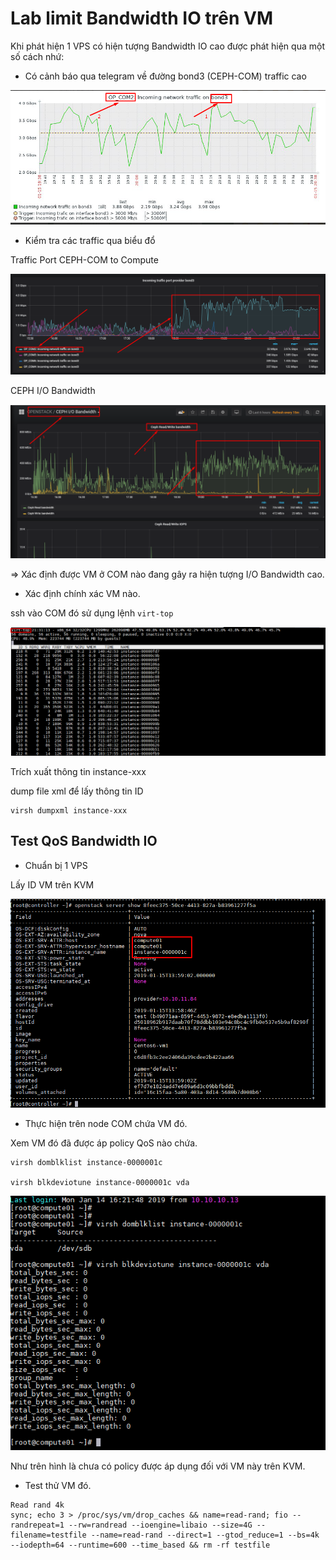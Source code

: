 # Lab limit Bandwidth IO trên VM

Khi phát hiện 1 VPS có hiện tượng Bandwidth IO cao được phát hiện qua một số cách nhứ:

+ Có cảnh báo qua telegram về đường bond3 (CEPH-COM) traffic cao

![](../images/img-qos-bandwidth-io/Screenshot_332.png)

+ Kiểm tra các traffic qua biểu đổ

Traffic Port CEPH-COM to Compute 

![](../images/img-qos-bandwidth-io/Screenshot_333.png)

CEPH I/O Bandwidth 

![](../images/img-qos-bandwidth-io/Screenshot_334.png)

=> Xác định được VM ở COM nào đang gây ra hiện tượng I/O Bandwidth cao.

+ Xác định chính xác VM nào.

ssh vào COM đó sử dụng lệnh `virt-top`

![](../images/img-qos-bandwidth-io/Screenshot_766.png)

Trích xuất thông tin instance-xxx

dump file xml để lấy thông tin ID

```
virsh dumpxml instance-xxx
```

## Test QoS Bandwidth IO

+ Chuẩn bị 1 VPS 

Lấy ID VM trên KVM

![](../images/img-qos-bandwidth-io/Screenshot_335.png)

+ Thực hiện trên node COM chứa VM đó.

Xem VM đó đã được áp policy QoS nào chứa.

```
virsh domblklist instance-0000001c

virsh blkdeviotune instance-0000001c vda
```

![](../images/img-qos-bandwidth-io/Screenshot_336.png)

Như trên hình là chưa có policy được áp dụng đối với VM này trên KVM.

+ Test thử VM đó.

```
Read rand 4k
sync; echo 3 > /proc/sys/vm/drop_caches && name=read-rand; fio --randrepeat=1 --rw=randread --ioengine=libaio --size=4G --filename=testfile --name=read-rand --direct=1 --gtod_reduce=1 --bs=4k --iodepth=64 --runtime=600 --time_based && rm -rf testfile
```


